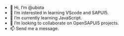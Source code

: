 - 👋 Hi, I’m @ubota
- 👀 I’m interested in learning VScode and SAPUI5.
- 🌱 I’m currently learning JavaScript.
- 💞️ I’m looking to collaborate on OpenSAPUI5 projects.
- 📫 Send me a message. 

<!---
ubota/ubota is a ✨ special ✨ repository because its `README.md` (this file) appears on your GitHub profile.
You can click the Preview link to take a look at your changes.
--->
